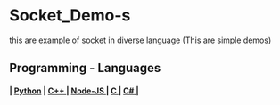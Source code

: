 # Socket_Demo-s
this are example of socket in diverse language (This are simple demos)



## Programming - Languages 
<h4>
  | <a href="https://github.com/The-GUY-2024/Socket_Demo-s/tree/main/Python">Python</a> |
  <a href="https://github.com/The-GUY-2024/Socket_Demo-s/tree/main/C%2B%2B" > C++ </a> |
  <a href="https://github.com/The-GUY-2024/Socket_Demo-s/tree/main/NodeJS" > Node-JS </a> |
  <a href="https://github.com/The-GUY-2024/Socket_Demo-s/tree/main/C"> C </a> |
  <a href="https://github.com/The-GUY-2024/Socket_Demo-s/tree/main/C%23"> C# </a> |
</h4>
